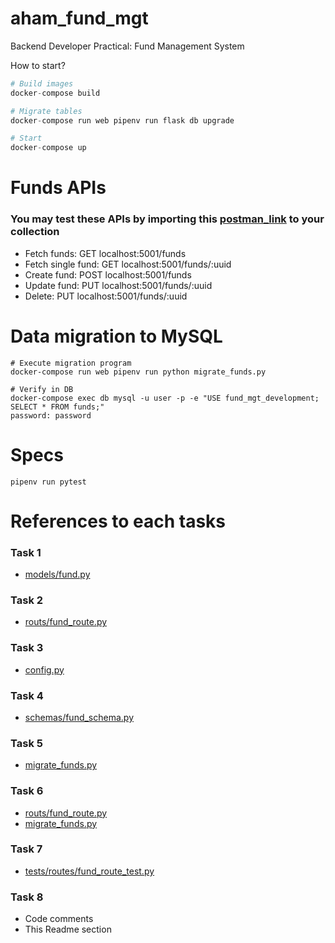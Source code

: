 # aham_fund_mgt
Backend Developer Practical: Fund Management System

How to start?
```python
# Build images
docker-compose build

# Migrate tables
docker-compose run web pipenv run flask db upgrade

# Start
docker-compose up
```

# Funds APIs
### You may test these APIs by importing this [postman_link](https://api.postman.com/collections/9329394-484881ce-4fc9-4128-90e4-7da02cb819b5?access_key=PMAT-01J6AG3KSMBMZZ6JCFY4PSTMCF) to your collection
- Fetch funds: GET localhost:5001/funds
- Fetch single fund: GET localhost:5001/funds/:uuid
- Create fund: POST localhost:5001/funds
- Update fund: PUT localhost:5001/funds/:uuid
- Delete: PUT localhost:5001/funds/:uuid

# Data migration to MySQL
```
# Execute migration program
docker-compose run web pipenv run python migrate_funds.py

# Verify in DB
docker-compose exec db mysql -u user -p -e "USE fund_mgt_development; SELECT * FROM funds;"
password: password
```

# Specs
```
pipenv run pytest
```

# References to each tasks
### Task 1
- [models/fund.py](https://github.com/mirulzuan/aham_fund_mgt/blob/main/app/models/fund.py)
### Task 2
- [routs/fund_route.py](https://github.com/mirulzuan/aham_fund_mgt/blob/main/app/routes/fund_route.py)
### Task 3
- [config.py](https://github.com/mirulzuan/aham_fund_mgt/blob/main/config.py#L7)
### Task 4
- [schemas/fund_schema.py](https://github.com/mirulzuan/aham_fund_mgt/blob/main/app/schemas/fund_schema.py)
### Task 5
- [migrate_funds.py](https://github.com/mirulzuan/aham_fund_mgt/blob/main/migrate_funds.py)
### Task 6
- [routs/fund_route.py](https://github.com/mirulzuan/aham_fund_mgt/blob/main/app/routes/fund_route.py)
- [migrate_funds.py](https://github.com/mirulzuan/aham_fund_mgt/blob/main/migrate_funds.py)
### Task 7
- [tests/routes/fund_route_test.py](https://github.com/mirulzuan/aham_fund_mgt/blob/main/app/tests/routes/fund_route_test.py)
### Task 8
- Code comments
- This Readme section
